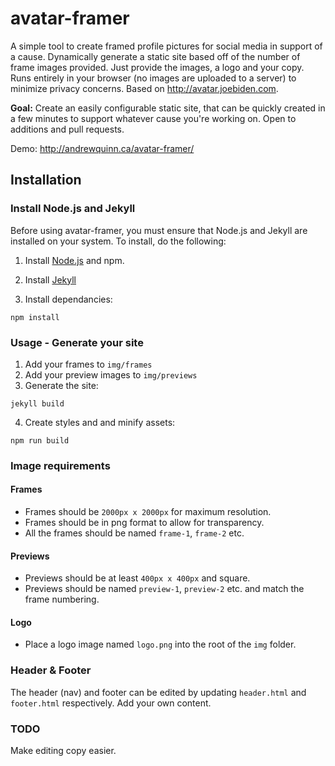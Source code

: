 # avatar-framer

A simple tool to create framed profile pictures for social media in support of a cause. Dynamically generate a static site based off of the number of frame images provided. Just provide the images, a logo and your copy. Runs entirely in your browser (no images are uploaded to a server) to minimize privacy concerns. Based on http://avatar.joebiden.com.

**Goal:** Create an easily configurable static site, that can be quickly created in a few minutes to support whatever cause you're working on.
Open to additions and pull requests.

Demo: http://andrewquinn.ca/avatar-framer/

## Installation

### Install Node.js and Jekyll

Before using avatar-framer, you must ensure that Node.js and Jekyll are installed on your system. To install, do the following:

1. Install [Node.js](https://nodejs.org) and npm.

2. Install [Jekyll](https://jekyllrb.com/docs/installation)

3. Install dependancies:
```
npm install
```

### Usage - Generate your site
1. Add your frames to `img/frames`
2. Add your preview images to `img/previews`
3. Generate the site:

```
jekyll build
```

4. Create styles and and minify assets:

```
npm run build
```

### Image requirements
#### Frames
* Frames should be `2000px x 2000px` for maximum resolution.
* Frames should be in png format to allow for transparency.
* All the frames should be named `frame-1`, `frame-2` etc.

#### Previews
* Previews should be at least `400px x 400px` and square.
* Previews should be named `preview-1`, `preview-2` etc. and match the frame numbering.

#### Logo
* Place a logo image named `logo.png` into the root of the `img` folder.


### Header & Footer
The header (nav) and footer can be edited by updating `header.html` and `footer.html` respectively. Add your own content.

### TODO
Make editing copy easier.
